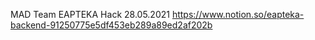MAD Team EAPTEKA Hack 28.05.2021
https://www.notion.so/eapteka-backend-91250775e5df453eb289a89ed2af202b